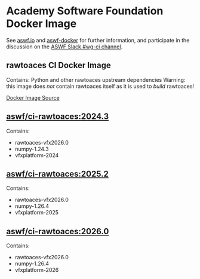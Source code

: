 <!--
Copyright (c) Contributors to the aswf-docker Project. All rights reserved.
SPDX-License-Identifier: Apache-2.0

Warning: this file is automatically generated from a template!
-->

# Academy Software Foundation Docker Image

See [aswf.io](https://aswf.io) and [aswf-docker](https://github.com/AcademySoftwareFoundation/aswf-docker)
for further information, and participate in the discussion on the
[ASWF Slack #wg-ci channel](https://academysoftwarefdn.slack.com/archives/C0169RX7MMK).

## rawtoaces CI Docker Image

Contains: Python and other rawtoaces upstream dependencies
Warning: this image does *not* contain rawtoaces itself as it is used to *build* rawtoaces!

[Docker Image Source](https://github.com/AcademySoftwareFoundation/aswf-docker/blob/main/ci-rawtoaces/Dockerfile)

## [aswf/ci-rawtoaces:2024.3](https://hub.docker.com/r/aswf/ci-rawtoaces/tags?page=1&name=2024.3)

Contains:
* rawtoaces-vfx2026.0
* numpy-1.24.3
* vfxplatform-2024

## [aswf/ci-rawtoaces:2025.2](https://hub.docker.com/r/aswf/ci-rawtoaces/tags?page=1&name=2025.2)

Contains:
* rawtoaces-vfx2026.0
* numpy-1.26.4
* vfxplatform-2025

## [aswf/ci-rawtoaces:2026.0](https://hub.docker.com/r/aswf/ci-rawtoaces/tags?page=1&name=2026.0)

Contains:
* rawtoaces-vfx2026.0
* numpy-1.26.4
* vfxplatform-2026

